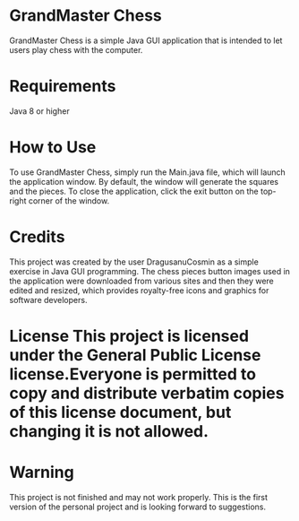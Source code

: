 # GrandMaster Chess
GrandMaster Chess is a simple Java GUI application that is intended to let users play chess with the computer.

# Requirements
Java 8 or higher
# How to Use 

To use GrandMaster Chess, simply run the Main.java file, which will launch the application window. By default, the window will generate the squares and the pieces. To close the application, click the exit button on the top-right corner of the window.

# Credits 
This project was created by the user DragusanuCosmin as a simple exercise in Java GUI programming. The chess pieces button images used in the application were downloaded from various sites and then they were edited and resized, which provides royalty-free icons and graphics for software developers.

# License This project is licensed under the General Public License license.Everyone is permitted to copy and distribute verbatim copies of this license document, but changing it is not allowed.
# Warning
This project is not finished and may not work properly. This is the first version of the personal project and is looking forward to suggestions.

